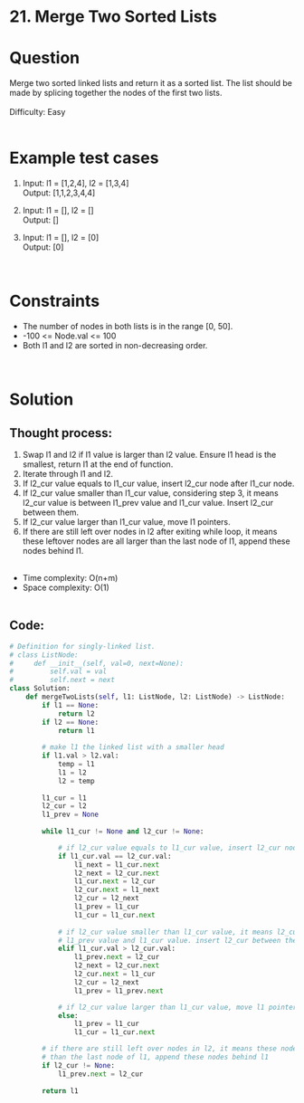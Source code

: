 # **21. Merge Two Sorted Lists**

# Question

Merge two sorted linked lists and return it as a sorted list. The list should be made by splicing together the nodes of the first two lists.<br/>
<br/>
Difficulty: Easy
<br/><br/>

# Example test cases
1. Input: l1 = [1,2,4], l2 = [1,3,4] <br/>
Output: [1,1,2,3,4,4]
   
2. Input: l1 = [], l2 = [] <br/>
Output: []

3. Input: l1 = [], l2 = [0] <br/>
Output: [0]
<br/>

# Constraints
- The number of nodes in both lists is in the range [0, 50].
- -100 <= Node.val <= 100
- Both l1 and l2 are sorted in non-decreasing order.

<br/>

# Solution
## Thought process:
1. Swap l1 and l2 if l1 value is larger than l2 value. Ensure l1 head is the smallest, return l1 at the end of function.
2. Iterate through l1 and l2.
3. If l2_cur value equals to l1_cur value, insert l2_cur node after l1_cur node.
4. If l2_cur value smaller than l1_cur value, considering step 3, it means l2_cur value is between l1_prev value and l1_cur value. Insert l2_cur between them.
5. If l2_cur value larger than l1_cur value, move l1 pointers.
6. If there are still left over nodes in l2 after exiting while loop, it means these leftover nodes are all larger than the last node of l1, append these nodes behind l1.
<br/><br/>
- Time complexity: O(n+m)
- Space complexity: O(1)
<br/><br/>

## Code:
```python
# Definition for singly-linked list.
# class ListNode:
#     def __init__(self, val=0, next=None):
#         self.val = val
#         self.next = next
class Solution:
    def mergeTwoLists(self, l1: ListNode, l2: ListNode) -> ListNode:
        if l1 == None:
            return l2
        if l2 == None:
            return l1
        
        # make l1 the linked list with a smaller head
        if l1.val > l2.val:
            temp = l1
            l1 = l2
            l2 = temp
            
        l1_cur = l1
        l2_cur = l2
        l1_prev = None
        
        while l1_cur != None and l2_cur != None:

            # if l2_cur value equals to l1_cur value, insert l2_cur node behind l1_cur node
            if l1_cur.val == l2_cur.val:
                l1_next = l1_cur.next
                l2_next = l2_cur.next
                l1_cur.next = l2_cur
                l2_cur.next = l1_next
                l2_cur = l2_next
                l1_prev = l1_cur
                l1_cur = l1_cur.next
                
            # if l2_cur value smaller than l1_cur value, it means l2_cur value is between
            # l1_prev value and l1_cur value. insert l2_cur between them
            elif l1_cur.val > l2_cur.val:
                l1_prev.next = l2_cur
                l2_next = l2_cur.next
                l2_cur.next = l1_cur
                l2_cur = l2_next
                l1_prev = l1_prev.next

            # if l2_cur value larger than l1_cur value, move l1 pointers
            else:
                l1_prev = l1_cur
                l1_cur = l1_cur.next

        # if there are still left over nodes in l2, it means these nodes are all larger
        # than the last node of l1, append these nodes behind l1 
        if l2_cur != None:
            l1_prev.next = l2_cur
        
        return l1
```